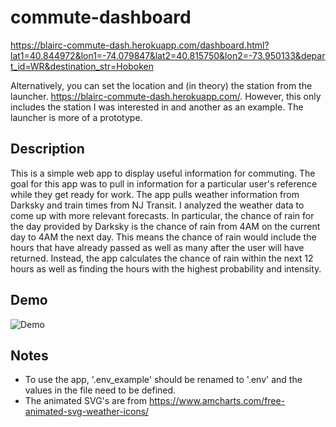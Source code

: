 # commute-dashboard
https://blairc-commute-dash.herokuapp.com/dashboard.html?lat1=40.844972&lon1=-74.079847&lat2=40.815750&lon2=-73.950133&depart_id=WR&destination_str=Hoboken

Alternatively, you can set the location and (in theory) the station from the launcher. https://blairc-commute-dash.herokuapp.com/. However, this only includes the station I was interested in and another as an example. The launcher is more of a prototype.

## Description
This is a simple web app to display useful information for commuting. The goal for this app was to pull in information for a particular user's reference while they get ready for work. The app pulls weather information from Darksky and train times from NJ Transit. I analyzed the weather data to come up with more relevant forecasts. In particular, the chance of rain for the day provided by Darksky is the chance of rain from 4AM on the current day to 4AM the next day. This means the chance of rain would include the hours that have already passed as well as many after the user will have returned. Instead, the app calculates the chance of rain within the next 12 hours as well as finding the hours with the highest probability and intensity.

## Demo
![Demo](https://i.imgur.com/UEuGwKF.gif)

## Notes
- To use the app, '.env_example' should be renamed to '.env' and the values in the file need to be defined. 
- The animated SVG's are from https://www.amcharts.com/free-animated-svg-weather-icons/
